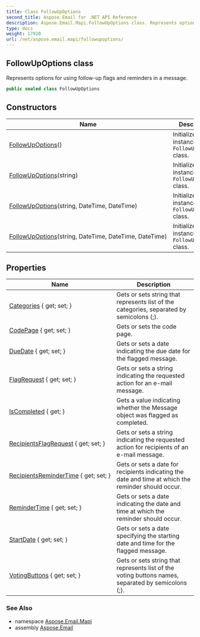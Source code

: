 ```yaml
---
title: Class FollowUpOptions
second_title: Aspose.Email for .NET API Reference
description: Aspose.Email.Mapi.FollowUpOptions class. Represents options for using followup flags and reminders in a message
type: docs
weight: 17920
url: /net/aspose.email.mapi/followupoptions/
---
```

## FollowUpOptions class

Represents options for using follow-up flags and reminders in a message.

```csharp
public sealed class FollowUpOptions
```

## Constructors

| Name | Description |
| --- | --- |
| [FollowUpOptions](followupoptions/#constructor)() | Initializes a new instance of the `FollowUpOptions` class. |
| [FollowUpOptions](followupoptions/#constructor_1)(string) | Initializes a new instance of the `FollowUpOptions` class. |
| [FollowUpOptions](followupoptions/#constructor_2)(string, DateTime, DateTime) | Initializes a new instance of the `FollowUpOptions` class. |
| [FollowUpOptions](followupoptions/#constructor_3)(string, DateTime, DateTime, DateTime) | Initializes a new instance of the `FollowUpOptions` class. |

## Properties

| Name | Description |
| --- | --- |
| [Categories](../../aspose.email.mapi/followupoptions/categories/) { get; set; } | Gets or sets string that represents list of the categories, separated by semicolons (;). |
| [CodePage](../../aspose.email.mapi/followupoptions/codepage/) { get; set; } | Gets or sets the code page. |
| [DueDate](../../aspose.email.mapi/followupoptions/duedate/) { get; set; } | Gets or sets a date indicating the due date for the flagged message. |
| [FlagRequest](../../aspose.email.mapi/followupoptions/flagrequest/) { get; set; } | Gets or sets a string indicating the requested action for an e-mail message. |
| [IsCompleted](../../aspose.email.mapi/followupoptions/iscompleted/) { get; } | Gets a value indicating whether the Message object was flagged as completed. |
| [RecipientsFlagRequest](../../aspose.email.mapi/followupoptions/recipientsflagrequest/) { get; set; } | Gets or sets a string indicating the requested action for recipients of an e-mail message. |
| [RecipientsReminderTime](../../aspose.email.mapi/followupoptions/recipientsremindertime/) { get; set; } | Gets or sets a date for recipients indicating the date and time at which the reminder should occur. |
| [ReminderTime](../../aspose.email.mapi/followupoptions/remindertime/) { get; set; } | Gets or sets a date indicating the date and time at which the reminder should occur. |
| [StartDate](../../aspose.email.mapi/followupoptions/startdate/) { get; set; } | Gets or sets a date specifying the starting date and time for the flagged message. |
| [VotingButtons](../../aspose.email.mapi/followupoptions/votingbuttons/) { get; set; } | Gets or sets string that represents list of the voting buttons names, separated by semicolons (;). |

### See Also

* namespace [Aspose.Email.Mapi](../../aspose.email.mapi/)
* assembly [Aspose.Email](../../)


